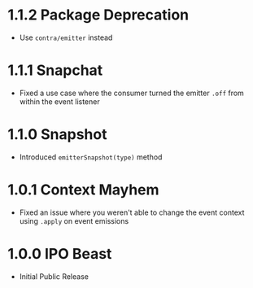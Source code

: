 # 1.1.2 Package Deprecation

- Use `contra/emitter` instead

# 1.1.1 Snapchat

- Fixed a use case where the consumer turned the emitter `.off` from within the event listener

# 1.1.0 Snapshot

- Introduced `emitterSnapshot(type)` method

# 1.0.1 Context Mayhem

- Fixed an issue where you weren't able to change the event context using `.apply` on event emissions

# 1.0.0 IPO Beast

- Initial Public Release
